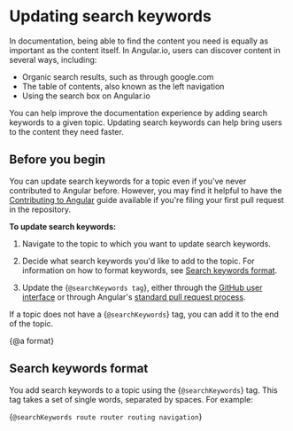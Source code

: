 # Updating search keywords

In documentation, being able to find the content you need is equally as important as the content itself. In Angular.io, users can discover content in several ways, including:

* Organic search results, such as through google.com
* The table of contents, also known as the left navigation
* Using the search box on Angular.io

You can help improve the documentation experience by adding search keywords to a given topic. Updating search keywords can help bring users to the content they need faster.

## Before you begin

You can update search keywords for a topic even if you've never contributed to Angular before. However, you may find it helpful to have the [Contributing to Angular](https://github.com/angular/angular/blob/master/CONTRIBUTING.md#contributing-to-angular) guide available if you're filing your first pull request in the repository.

**To update search keywords:**

1. Navigate to the topic to which you want to update search keywords.

1. Decide what search keywords you'd like to add to the topic. For information on how to format keywords, see [Search keywords format](#format).

1. Update the {`@searchKeywords tag`}, either through the [GitHub user interface](guide/updating-content-github-ui) or through Angular's [standard pull request process](https://github.com/angular/angular/blob/master/CONTRIBUTING.md#-submitting-a-pull-request-pr).

  If a topic does not have a {`@searchKeywords`} tag, you can add it to the end of the topic.

{@a format}
## Search keywords format

You add search keywords to a topic using the {`@searchKeywords`} tag. This tag takes a set of single words, separated by spaces. For example:

{`@searchKeywords route router routing navigation`}
